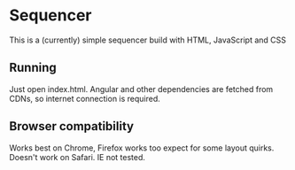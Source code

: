 # Sequencer

This is a (currently) simple sequencer build with HTML, JavaScript and CSS

## Running

Just open index.html. Angular and other dependencies are fetched from CDNs,
so internet connection is required.

## Browser compatibility

Works best on Chrome, Firefox works too expect for some layout quirks.
Doesn't work on Safari. IE not tested.

